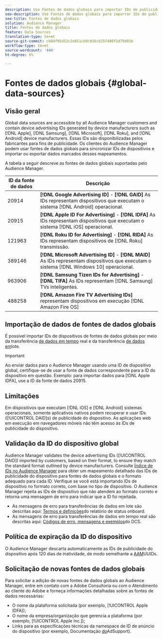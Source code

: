 ```yaml
---
description: Use Fontes de dados globais para importar IDs de publicidade de dispositivos.
seo-description: Use Fontes de dados globais para importar IDs de publicidade de dispositivos.
seo-title: Fontes de dados globais
solution: Audience Manager
title: Fontes de dados globais
feature: Data Sources
translation-type: tm+mt
source-git-commit: cb84f95d52c2e851cb0c016cb25f408f2d79d01b
workflow-type: tm+mt
source-wordcount: '444'
ht-degree: 6%

---
```



# Fontes de dados globais {#global-data-sources}

## Visão geral

Global data sources are accessible by all Audience Manager customers and contain device advertising IDs generated by device manufacturers such as [!DNL Apple], [!DNL Samsung], [!DNL Microsoft], [!DNL Roku], and [!DNL Android] device manufacturers. Essas IDs são disponibilizadas pelos fabricantes para fins de publicidade. Os clientes do Audience Manager podem usar fontes de dados globais para sincronizar IDs de dispositivos e importar ou exportar dados marcados desses mapeamentos.

A tabela a seguir descreve as fontes de dados globais suportadas pelo Audience Manager.

| ID da fonte de dados | Descrição |
|---|---|
| 20914 | **[!DNL Google Advertising ID]** - **[!DNL GAID]** As IDs representam dispositivos que executam o sistema [!DNL Android] operacional. |
| 20915 | **[!DNL Apple ID For Advertising]** - **[!DNL IDFA]** As IDs representam dispositivos que executam o sistema [!DNL iOS] operacional. |
| 121963 | **[!DNL Roku ID for Advertising]** - **[!DNL RIDA]** As IDs representam dispositivos de [!DNL Roku] transmissão. |
| 389146 | **[!DNL Microsoft Advertising ID]** - **[!DNL MAID]** As IDs representam dispositivos que executam o sistema [!DNL Windows 10] operacional. |
| 963906 | **[!DNL Samsung Tizen IDs for Advertising]** - **[!DNL TIFA]** As IDs representam [!DNL Samsung] TVs inteligentes. |
| 488258 | **[!DNL Amazon Fire TV Advertising IDs]** representam dispositivos em execução [!DNL Amazon Fire OS] |

## Importação de dados de fontes de dados globais

É possível importar IDs de dispositivos de fontes de dados globais por meio da transferência [de dados em tempo](../integration/sending-audience-data/real-time-data-integration/real-time-data-transfer.md) real e da transferência [de dados em](../integration/sending-audience-data/batch-data-transfer-explained/batch-data-transfer-explained.md)lote.

>[!IMPORTANT]
>
>Ao enviar dados para o Audience Manager usando uma ID de dispositivo global, certifique-se de usar a fonte de dados correspondente para a ID do dispositivo em questão. Exemplo: para importar dados para [!DNL Apple IDFA], use a ID da fonte de dados 20915.

## Limitações

Em dispositivos que executam [!DNL iOS] e [!DNL Android] sistemas operacionais, somente aplicativos nativos podem recuperar e usar IDs ([!UICONTROL DAID]s) de publicidade do dispositivo. As aplicações web em execução em navegadores móveis não têm acesso às IDs de publicidade do dispositivo.

## Validação da ID do dispositivo global

Audience Manager validates the device advertising IDs ([!UICONTROL DAID]) imported by customers, based on their format, to ensure they match the standard format outlined by device manufacturers. Consulte [Índice de IDs no Audience Manager](../reference/ids-in-aam.md) para obter um mapeamento detalhado das IDs de publicidade do dispositivo para fontes de dados globais e o formato adequado para cada ID. Verifique se você está importando IDs de dispositivo no formato correto, com base no tipo de dispositivo. O Audience Manager rejeita as IDs de dispositivo que não atendem ao formato correto e retorna uma mensagem de erro para indicar que a ID foi rejeitada.

* As mensagens de erro para transferências de dados em lote são descritas aqui: [Termos e definições](../reporting/onboarding-status-report.md#report-terms-conditions)do relatório de status onboard.
* As mensagens de erro para transferências de dados em tempo real são descritas aqui: [Códigos de erro, mensagens e exemplos](../api/dcs-intro/dcs-api-reference/dcs-error-codes.md)do DCS.

## Política de expiração da ID do dispositivo

O Audience Manager descarta automaticamente as IDs de publicidade do dispositivo após 120 dias de inatividade, de modo semelhante a [AAM](../faq/faq-privacy.md)UUIDs.

## Solicitação de novas fontes de dados globais

Para solicitar a adição de novas fontes de dados globais ao Audience Manager, entre em contato com a Adobe Consultoria ou com o Atendimento ao cliente do Adobe e forneça informações detalhadas sobre as fontes de dados necessárias:

* O nome da plataforma solicitada (por exemplo, [!UICONTROL Apple IDFA]);
* O nome da empresa/organização que gerencia a plataforma (por exemplo, [!UICONTROL Apple Inc.]);
* Links para as especificações técnicas da namespace de ID de anúncio do dispositivo (por exemplo, Documentação [do](https://developer.apple.com/documentation/adsupport)AdSupport).